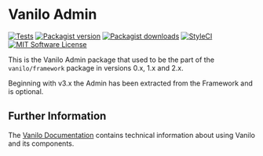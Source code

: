 # Vanilo Admin

[![Tests](https://img.shields.io/github/actions/workflow/status/vanilophp/admin/tests.yml?branch=4.x&style=flat-square)](https://github.com/vanilophp/admin/actions?query=workflow%3Atests)
[![Packagist version](https://img.shields.io/packagist/v/vanilo/admin.svg?style=flat-square)](https://packagist.org/packages/vanilo/admin)
[![Packagist downloads](https://img.shields.io/packagist/dt/vanilo/admin.svg?style=flat-square)](https://packagist.org/packages/vanilo/admin)
[![StyleCI](https://styleci.io/repos/424961444/shield?branch=4.x)](https://styleci.io/repos/424961444)
[![MIT Software License](https://img.shields.io/badge/license-MIT-blue.svg?style=flat-square)](LICENSE.md)

This is the Vanilo Admin package that used to be the part of the `vanilo/framework` package in versions 0.x, 1.x and 2.x.

Beginning with v3.x the Admin has been extracted from the Framework and is optional.

## Further Information

The [Vanilo Documentation](https://vanilo.io/docs/) contains technical information about using Vanilo and its
components.
